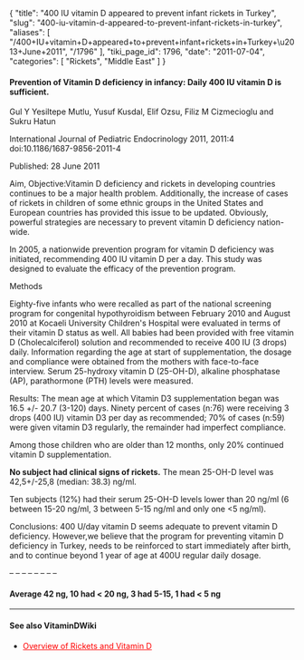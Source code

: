{
  "title": "400 IU vitamin D appeared to prevent infant rickets in Turkey",
  "slug": "400-iu-vitamin-d-appeared-to-prevent-infant-rickets-in-turkey",
  "aliases": [
    "/400+IU+vitamin+D+appeared+to+prevent+infant+rickets+in+Turkey+\u2013+June+2011",
    "/1796"
  ],
  "tiki_page_id": 1796,
  "date": "2011-07-04",
  "categories": [
    "Rickets",
    "Middle East"
  ]
}


#### Prevention of Vitamin D deficiency in infancy: Daily 400 IU vitamin D is sufficient.

Gul Y Yesiltepe Mutlu, Yusuf Kusdal, Elif Ozsu, Filiz M Cizmecioglu and Sukru Hatun

International Journal of Pediatric Endocrinology 2011, 2011:4 doi:10.1186/1687-9856-2011-4

Published: 28 June 2011

Aim, Objective:Vitamin D deficiency and rickets in developing countries continues to be a major health problem. Additionally, the increase of cases of rickets in children of some ethnic groups in the United States and European countries has provided this issue to be updated. Obviously, powerful strategies are necessary to prevent vitamin D deficiency nation-wide. 

In 2005, a nationwide prevention program for vitamin D deficiency was initiated, recommending 400 IU vitamin D per a day. This study was designed to evaluate the efficacy of the prevention program.

Methods

Eighty-five infants who were recalled as part of the national screening program for congenital hypothyroidism between February 2010 and August 2010 at Kocaeli University Children's Hospital were evaluated in terms of their vitamin D status as well. All babies had been provided with free vitamin D (Cholecalciferol) solution and recommended to receive 400 IU (3 drops) daily. Information regarding the age at start of supplementation, the dosage and compliance were obtained from the mothers with face-to-face interview. Serum 25-hydroxy vitamin D (25-OH-D), alkaline phosphatase (AP), parathormone (PTH) levels were measured.

Results: The mean age at which Vitamin D3 supplementation began was 16.5 +/- 20.7 (3-120) days. Ninety percent of cases (n:76) were receiving 3 drops (400 IU) vitamin D3 per day as recommended; 70% of cases (n:59) were given vitamin D3 regularly, the remainder had imperfect compliance. 

Among those children who are older than 12 months, only 20% continued vitamin D supplementation. 

 **No subject had clinical signs of rickets.**  The mean 25-OH-D level was 42,5+/-25,8 (median: 38.3) ng/ml. 

Ten subjects (12%) had their serum 25-OH-D levels lower than 20 ng/ml (6 between 15-20 ng/ml, 3 between 5-15 ng/ml and only one <5 ng/ml).

Conclusions: 400 U/day vitamin D seems adequate to prevent vitamin D deficiency. However,we believe that the program for preventing vitamin D deficiency in Turkey, needs to be reinforced to start immediately after birth, and to continue beyond 1 year of age at 400U regular daily dosage.

– – – – – – – – 

#### Average 42 ng, 10 had < 20 ng, 3 had 5-15, 1 had < 5 ng

---

#### See also VitaminDWiki

* <a href="/posts/overview-of-rickets-and-vitamin-d" style="color: red; text-decoration: underline;" title="This post/category does not exist yet: Overview of Rickets and Vitamin D">Overview of Rickets and Vitamin D</a>